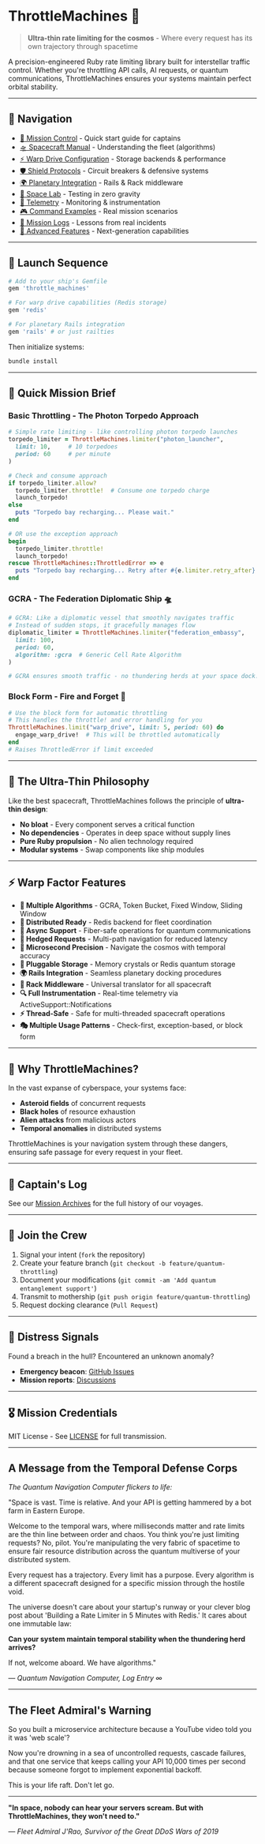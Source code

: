 # ThrottleMachines 🚀

> **Ultra-thin rate limiting for the cosmos** - Where every request has its own trajectory through spacetime

A precision-engineered Ruby rate limiting library built for interstellar traffic control.
Whether you're throttling API calls, AI requests, or quantum communications, ThrottleMachines ensures your systems maintain perfect orbital stability.

---

## 🌌 Navigation

* [🎯 Mission Control](docs/MISSION_CONTROL.md) - Quick start guide for captains
* [🛸 Spacecraft Manual](docs/SPACECRAFT_MANUAL.md) - Understanding the fleet (algorithms)
* [⚡ Warp Drive Configuration](docs/WARP_DRIVE.md) - Storage backends & performance
* [🛡️ Shield Protocols](docs/SHIELD_PROTOCOLS.md) - Circuit breakers & defensive systems
* [🌍 Planetary Integration](docs/PLANETARY_INTEGRATION.md) - Rails & Rack middleware
* [🔬 Space Lab](docs/SPACE_LAB.md) - Testing in zero gravity
* [📡 Telemetry](docs/TELEMETRY.md) - Monitoring & instrumentation
* [🎮 Command Examples](docs/COMMAND_EXAMPLES.md) - Real mission scenarios
* [📜 Mission Logs](docs/MISSION_LOGS.md) - Lessons from real incidents
* [🚀 Advanced Features](docs/ADVANCED_FEATURES.md) - Next-generation capabilities

---

## 🚀 Launch Sequence

```bash
# Add to your ship's Gemfile
gem 'throttle_machines'

# For warp drive capabilities (Redis storage)
gem 'redis'

# For planetary Rails integration
gem 'rails' # or just railties
```

Then initialize systems:
```bash
bundle install
```

---

## 🎯 Quick Mission Brief

### Basic Throttling - The Photon Torpedo Approach

```ruby
# Simple rate limiting - like controlling photon torpedo launches
torpedo_limiter = ThrottleMachines.limiter("photon_launcher",
  limit: 10,     # 10 torpedoes
  period: 60     # per minute
)

# Check and consume approach
if torpedo_limiter.allow?
  torpedo_limiter.throttle!  # Consume one torpedo charge
  launch_torpedo!
else
  puts "Torpedo bay recharging... Please wait."
end

# OR use the exception approach
begin
  torpedo_limiter.throttle!
  launch_torpedo!
rescue ThrottleMachines::ThrottledError => e
  puts "Torpedo bay recharging... Retry after #{e.limiter.retry_after} seconds"
end
```

### GCRA - The Federation Diplomatic Ship 🛸

```ruby
# GCRA: Like a diplomatic vessel that smoothly navigates traffic
# Instead of sudden stops, it gracefully manages flow
diplomatic_limiter = ThrottleMachines.limiter("federation_embassy",
  limit: 100,
  period: 60,
  algorithm: :gcra  # Generic Cell Rate Algorithm
)

# GCRA ensures smooth traffic - no thundering herds at your space dock!
```

### Block Form - Fire and Forget 🎯

```ruby
# Use the block form for automatic throttling
# This handles the throttle! and error handling for you
ThrottleMachines.limit("warp_drive", limit: 5, period: 60) do
  engage_warp_drive!  # This will be throttled automatically
end
# Raises ThrottledError if limit exceeded
```

---

## 🌠 The Ultra-Thin Philosophy

Like the best spacecraft, ThrottleMachines follows the principle of **ultra-thin design**:

- **No bloat** - Every component serves a critical function
- **No dependencies** - Operates in deep space without supply lines
- **Pure Ruby propulsion** - No alien technology required
- **Modular systems** - Swap components like ship modules

---

## ⚡ Warp Factor Features

- **🚀 Multiple Algorithms** - GCRA, Token Bucket, Fixed Window, Sliding Window
- **💫 Distributed Ready** - Redis backend for fleet coordination
- **🔄 Async Support** - Fiber-safe operations for quantum communications
- **🏃 Hedged Requests** - Multi-path navigation for reduced latency
- **🎯 Microsecond Precision** - Navigate the cosmos with temporal accuracy
- **🔌 Pluggable Storage** - Memory crystals or Redis quantum storage
- **🌍 Rails Integration** - Seamless planetary docking procedures
- **📡 Rack Middleware** - Universal translator for all spacecraft
- **🔍 Full Instrumentation** - Real-time telemetry via ActiveSupport::Notifications
- **⚡ Thread-Safe** - Safe for multi-threaded spacecraft operations
- **🎭 Multiple Usage Patterns** - Check-first, exception-based, or block form

---

## 🌌 Why ThrottleMachines?

In the vast expanse of cyberspace, your systems face:
- **Asteroid fields** of concurrent requests
- **Black holes** of resource exhaustion
- **Alien attacks** from malicious actors
- **Temporal anomalies** in distributed systems

ThrottleMachines is your navigation system through these dangers, ensuring safe passage for every request in your fleet.

---

## 📜 Captain's Log

See our [Mission Archives](CHANGELOG.md) for the full history of our voyages.

---

## 🤝 Join the Crew

1. Signal your intent (`fork` the repository)
2. Create your feature branch (`git checkout -b feature/quantum-throttling`)
3. Document your modifications (`git commit -am 'Add quantum entanglement support'`)
4. Transmit to mothership (`git push origin feature/quantum-throttling`)
5. Request docking clearance (`Pull Request`)

---

## 📡 Distress Signals

Found a breach in the hull? Encountered an unknown anomaly?
- **Emergency beacon**: [GitHub Issues](https://github.com/seuros/throttle_machines/issues)
- **Mission reports**: [Discussions](https://github.com/seuros/throttle_machines/discussions)

---

## 🎖️ Mission Credentials

MIT License - See [LICENSE](LICENSE) for full transmission.

---

## A Message from the Temporal Defense Corps

*The Quantum Navigation Computer flickers to life:*

"Space is vast. Time is relative. And your API is getting hammered by a bot farm in Eastern Europe.

Welcome to the temporal wars, where milliseconds matter and rate limits are the thin line between order and chaos. You think you're just limiting requests? No, pilot. You're manipulating the very fabric of spacetime to ensure fair resource distribution across the quantum multiverse of your distributed system.

Every request has a trajectory. Every limit has a purpose. Every algorithm is a different spacecraft designed for a specific mission through the hostile void.

The universe doesn't care about your startup's runway or your clever blog post about 'Building a Rate Limiter in 5 Minutes with Redis.' It cares about one immutable law:

**Can your system maintain temporal stability when the thundering herd arrives?**

If not, welcome aboard. We have algorithms."

*— Quantum Navigation Computer, Log Entry ∞*

---

## The Fleet Admiral's Warning

So you built a microservice architecture because a YouTube video told you it was 'web scale'?

Now you're drowning in a sea of uncontrolled requests, cascade failures, and that one service that keeps calling your API 10,000 times per second because someone forgot to implement exponential backoff.

This is your life raft. Don't let go.

---

**"In space, nobody can hear your servers scream. But with ThrottleMachines, they won't need to."**

*— Fleet Admiral J'Rao, Survivor of the Great DDoS Wars of 2019*
